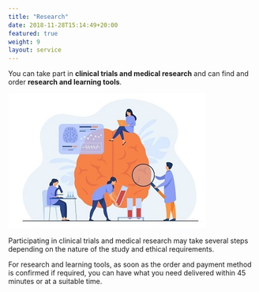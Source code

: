 ```yaml
---
title: "Research"
date: 2018-11-28T15:14:49+20:00 
featured: true
weight: 9
layout: service
---
```


You can take part in **clinical trials and medical research** and can find and order **research and learning tools**.

![Research Tools](/images/illustrations/research.jpg)

Participating in clinical trials and medical research may take several steps depending on the nature of the study and ethical requirements. 

For research and learning tools, as soon as the order and payment method is confirmed if required, you can have what you need delivered within 45 minutes or at a suitable time.






